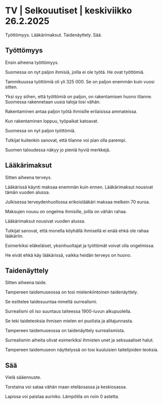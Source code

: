# TV \| Selkouutiset \| keskiviikko 26.2.2025

Työttömyys. Lääkärimaksut. Taidenäyttely. Sää.

## Työttömyys

Ensin aiheena työttömyys.

Suomessa on nyt paljon ihmisiä, joilla ei ole työtä. He ovat työttömiä.

Tammikuussa työttömiä oli yli 325 000. Se on paljon enemmän kuin vuosi sitten.

Yksi syy siihen, että työttömiä on paljon, on rakentamisen huono tilanne. Suomessa rakennetaan uusia taloja tosi vähän.

Rakentaminen antaa paljon työtä ihmisille erilaisissa ammateissa.

Kun rakentaminen loppuu, työpaikat katoavat.

Suomessa on nyt paljon työttömiä.

Tutkijat kuitenkin sanovat, että tilanne voi pian olla parempi.

Suomen taloudessa näkyy jo pieniä hyviä merkkejä.

## Lääkärimaksut

Sitten aiheena terveys.

Lääkärissä käynti maksaa enemmän kuin ennen. Lääkärimaksut nousivat tämän vuoden alussa.

Julkisessa terveydenhuollossa erikoislääkäri maksaa melkein 70 euroa.

Maksujen nousu on ongelma ihmisille, joilla on vähän rahaa.

Lääkärimaksut nousivat vuoden alussa.

Tutkijat sanovat, että monella köyhällä ihmisellä ei enää ehkä ole rahaa lääkäriin.

Esimerkiksi eläkeläiset, yksinhuoltajat ja työttömät voivat olla ongelmissa.

He eivät ehkä käy lääkärissä, vaikka heidän terveys on huono.

## Taidenäyttely

Sitten aiheena taide.

Tampereen taidemuseossa on tosi mielenkiintoinen taidenäyttely.

Se esittelee taidesuuntaa nimeltä surrealismi.

Surrealismi oli iso suuntaus taiteessa 1900-luvun alkupuolella.

Se teki taideteoksia ihmisen mielen eri puolista ja alitajunnasta.

Tampereen taidemuseossa on taidenäyttely surrealismista.

Surrealismin aiheita olivat esimerkiksi ihmisten unet ja seksuaaliset halut.

Tampereen taidemuseon näyttelyssä on tosi kuuluisien taitelijoiden teoksia.

## Sää

Vielä sääennuste.

Torstaina voi sataa vähän maan eteläosassa ja keskiosassa.

Lapissa voi paistaa aurinko. Lämpötila on noin 0 astetta.

